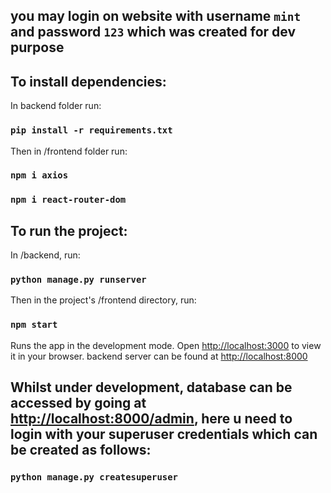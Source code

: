 ## you may login on website with username `mint` and password `123` which was created for dev purpose



## To install dependencies:

In backend folder run:

### `pip install -r requirements.txt`

Then in /frontend folder run:

### `npm i axios`
### `npm i react-router-dom`



## To run the project:

In /backend, run:

### `python manage.py runserver`

Then in the project's /frontend directory, run:

### `npm start`

Runs the app in the development mode.
Open [http://localhost:3000](http://localhost:3000) to view it in your browser.
backend server can be found at [http://localhost:8000](http://localhost:8000)




## Whilst under development, database can be accessed by going at [http://localhost:8000/admin](http://localhost:8000/admin), here u need to login with your superuser credentials which can be created as follows:

### `python manage.py createsuperuser`
